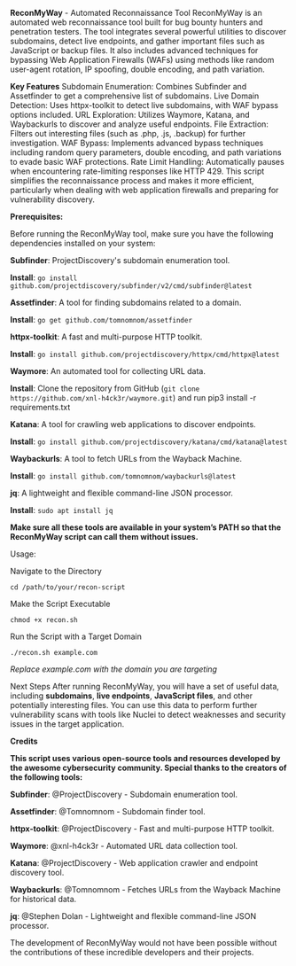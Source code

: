 **ReconMyWay** - Automated Reconnaissance Tool
ReconMyWay is an automated web reconnaissance tool built for bug bounty hunters and penetration testers. The tool integrates several powerful utilities to discover subdomains, detect live endpoints, and gather important files such as JavaScript or backup files. It also includes advanced techniques for bypassing Web Application Firewalls (WAFs) using methods like random user-agent rotation, IP spoofing, double encoding, and path variation.

**Key Features**
Subdomain Enumeration: Combines Subfinder and Assetfinder to get a comprehensive list of subdomains.
Live Domain Detection: Uses httpx-toolkit to detect live subdomains, with WAF bypass options included.
URL Exploration: Utilizes Waymore, Katana, and Waybackurls to discover and analyze useful endpoints.
File Extraction: Filters out interesting files (such as .php, .js, .backup) for further investigation.
WAF Bypass: Implements advanced bypass techniques including random query parameters, double encoding, and path variations to evade basic WAF protections.
Rate Limit Handling: Automatically pauses when encountering rate-limiting responses like HTTP 429.
This script simplifies the reconnaissance process and makes it more efficient, particularly when dealing with web application firewalls and preparing for vulnerability discovery.

**Prerequisites:**

Before running the ReconMyWay tool, make sure you have the following dependencies installed on your system:

**Subfinder**: ProjectDiscovery's subdomain enumeration tool.

**Install**: `go install github.com/projectdiscovery/subfinder/v2/cmd/subfinder@latest`


**Assetfinder**: A tool for finding subdomains related to a domain.

**Install**: `go get github.com/tomnomnom/assetfinder`


**httpx-toolkit**: A fast and multi-purpose HTTP toolkit.

**Install**: `go install github.com/projectdiscovery/httpx/cmd/httpx@latest`


**Waymore**: An automated tool for collecting URL data.

**Install**: Clone the repository from GitHub (`git clone https://github.com/xnl-h4ck3r/waymore.git`) and run pip3 install -r requirements.txt


**Katana**: A tool for crawling web applications to discover endpoints.

**Install**: `go install github.com/projectdiscovery/katana/cmd/katana@latest`


**Waybackurls**: A tool to fetch URLs from the Wayback Machine.

**Install**: `go install github.com/tomnomnom/waybackurls@latest`


**jq**: A lightweight and flexible command-line JSON processor.

**Install**: `sudo apt install jq`



**Make sure all these tools are available in your system’s PATH so that the ReconMyWay script can call them without issues.**

Usage: 

Navigate to the Directory

`cd /path/to/your/recon-script`

Make the Script Executable

`chmod +x recon.sh`

Run the Script with a Target Domain

`./recon.sh example.com`


_Replace example.com with the domain you are targeting_

Next Steps
After running ReconMyWay, you will have a set of useful data, including **subdomains**, **live endpoints**, **JavaScript files**, and other potentially interesting files. You can use this data to perform further vulnerability scans with tools like Nuclei to detect weaknesses and security issues in the target application.




**Credits**

__This script uses various open-source tools and resources developed by the awesome cybersecurity community. Special thanks to the creators of the following tools:__

**Subfinder**: @ProjectDiscovery - Subdomain enumeration tool.

**Assetfinder**: @Tomnomnom - Subdomain finder tool.

**httpx-toolkit**: @ProjectDiscovery - Fast and multi-purpose HTTP toolkit.

**Waymore**: @xnl-h4ck3r - Automated URL data collection tool.

**Katana**: @ProjectDiscovery - Web application crawler and endpoint discovery tool.

**Waybackurls**: @Tomnomnom - Fetches URLs from the Wayback Machine for historical data.

**jq**: @Stephen Dolan - Lightweight and flexible command-line JSON processor.


The development of ReconMyWay would not have been possible without the contributions of these incredible developers and their projects.

